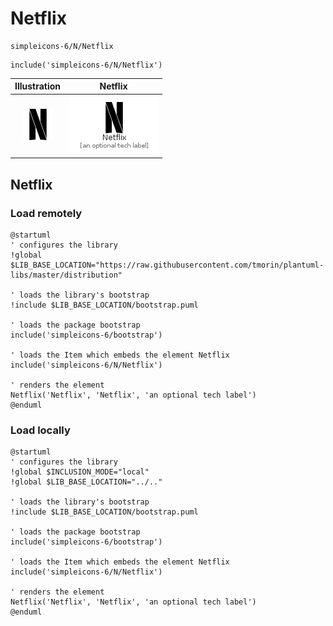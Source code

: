 # Netflix


```text
simpleicons-6/N/Netflix
```

```text
include('simpleicons-6/N/Netflix')
```



| Illustration | Netflix |
| :---: | :---: |
| ![illustration for Illustration](../../simpleicons-6/N/Netflix.png) | ![illustration for Netflix](../../simpleicons-6/N/Netflix.Local.png) |




## Netflix

### Load remotely
```plantuml
@startuml
' configures the library
!global $LIB_BASE_LOCATION="https://raw.githubusercontent.com/tmorin/plantuml-libs/master/distribution"

' loads the library's bootstrap
!include $LIB_BASE_LOCATION/bootstrap.puml

' loads the package bootstrap
include('simpleicons-6/bootstrap')

' loads the Item which embeds the element Netflix
include('simpleicons-6/N/Netflix')

' renders the element
Netflix('Netflix', 'Netflix', 'an optional tech label')
@enduml
```

### Load locally
```plantuml
@startuml
' configures the library
!global $INCLUSION_MODE="local"
!global $LIB_BASE_LOCATION="../.."

' loads the library's bootstrap
!include $LIB_BASE_LOCATION/bootstrap.puml

' loads the package bootstrap
include('simpleicons-6/bootstrap')

' loads the Item which embeds the element Netflix
include('simpleicons-6/N/Netflix')

' renders the element
Netflix('Netflix', 'Netflix', 'an optional tech label')
@enduml
```

